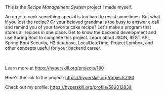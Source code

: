 This is the *Recipe Management System* project I made myself.


<p>An urge to cook something special is too hard to resist sometimes. But what if you lost the recipe? Or your beloved grandma is too busy to answer a call and remind you of your favorite cake recipe? Let's make a program that stores all recipes in one place. Get to know the backend development and use Spring Boot to complete this project. Learn about JSON, REST API, Spring Boot Security, H2 database, LocalDateTime, Project Lombok, and other concepts useful for your backend career.</p><br/><br/>Learn more at <a href="https://hyperskill.org/projects/180?utm_source=ide&utm_medium=ide&utm_campaign=ide&utm_content=project-card">https://hyperskill.org/projects/180</a>

Here's the link to the project: https://hyperskill.org/projects/180

Check out my profile: https://hyperskill.org/profile/582012839
